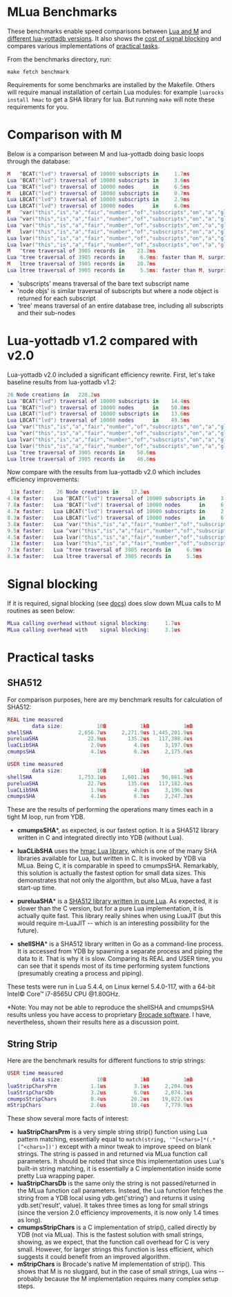# MLua Benchmarks

These benchmarks enable speed comparisons between [Lua and M](#comparison-with-m) and [different lua-yottadb versions](#lua-yottadb-v1.2-compared-with-v2.0). It also shows the [cost of signal blocking](#signal-blocking) and compares various implementations of [practical tasks](#practical-tasks).

From the benchmarks directory, run:

```shell
make fetch benchmark
```

Requirements for some benchmarks are installed by the Makefile. Others will require manual installation of certain Lua modules: for example `luarocks install hmac` to get a SHA library for lua. But running `make` will note these requirements for you.

# Comparison with M

Below is a comparison between M and lua-yottadb doing basic loops through the database:

```lua
M   ^BCAT("lvd") traversal of 10000 subscripts in     1.7ms
Lua ^BCAT("lvd") traversal of 10000 subscripts in     3.6ms
Lua ^BCAT("lvd") traversal of 10000 nodes      in     6.5ms
M   LBCAT("lvd") traversal of 10000 subscripts in     0.7ms
Lua LBCAT("lvd") traversal of 10000 subscripts in     2.9ms
Lua LBCAT("lvd") traversal of 10000 nodes      in     6.0ms
M   ^var("this","is","a","fair","number","of","subscripts","on","a","glvn") traversal of 10000 subscripts in     2.6ms
Lua ^var("this","is","a","fair","number","of","subscripts","on","a","glvn") traversal of 10000 subscripts in     5.9ms
Lua ^var("this","is","a","fair","number","of","subscripts","on","a","glvn") traversal of 10000 nodes      in    11.4ms
M   lvar("this","is","a","fair","number","of","subscripts","on","a","glvn") traversal of 10000 subscripts in     1.5ms
Lua lvar("this","is","a","fair","number","of","subscripts","on","a","glvn") traversal of 10000 subscripts in     4.7ms
Lua lvar("this","is","a","fair","number","of","subscripts","on","a","glvn") traversal of 10000 nodes      in     8.1ms
M   ^tree traversal of 3905 records in    23.3ms
Lua ^tree traversal of 3905 records in     6.9ms: faster than M, surprisingly
M   ltree traversal of 3905 records in    20.7ms
Lua ltree traversal of 3905 records in     5.5ms: faster than M, surprisingly
```

- 'subscripts' means traversal of the bare text subscript name
- 'node objs' is similar traversal of subscripts but where a node object is returned for each subscript
- 'tree' means traversal of an entire database tree, including all subscripts and their sub-nodes

# Lua-yottadb v1.2 compared with v2.0

Lua-yottadb v2.0 included a significant efficiency rewrite. First, let's take baseline results from lua-yottadb v1.2:

```lua
26 Node creations in   228.2us
Lua ^BCAT("lvd") traversal of 10000 subscripts in    14.4ms
Lua ^BCAT("lvd") traversal of 10000 nodes      in    50.8ms
Lua LBCAT("lvd") traversal of 10000 subscripts in    13.6ms
Lua LBCAT("lvd") traversal of 10000 nodes      in    49.5ms
Lua ^var("this","is","a","fair","number","of","subscripts","on","a","glvn") traversal of 10000 subscripts in    22.6ms
Lua ^var("this","is","a","fair","number","of","subscripts","on","a","glvn") traversal of 10000 nodes      in   108.4ms
Lua lvar("this","is","a","fair","number","of","subscripts","on","a","glvn") traversal of 10000 subscripts in    21.2ms
Lua lvar("this","is","a","fair","number","of","subscripts","on","a","glvn") traversal of 10000 nodes      in   106.8ms
Lua ^tree traversal of 3905 records in    50.6ms
Lua ltree traversal of 3905 records in    46.6ms
```

Now compare with the results from lua-yottadb v2.0 which includes efficiency improvements:

```lua
 13x faster:    26 Node creations in    17.3us
4.0x faster:   Lua ^BCAT("lvd") traversal of 10000 subscripts in     3.6ms
7.8x faster:   Lua ^BCAT("lvd") traversal of 10000 nodes      in     6.5ms
4.7x faster:   Lua LBCAT("lvd") traversal of 10000 subscripts in     2.9ms
8.3x faster:   Lua LBCAT("lvd") traversal of 10000 nodes      in     6.0ms
3.8x faster:   Lua ^var("this","is","a","fair","number","of","subscripts","on","a","glvn") traversal of 10000 subscripts in     5.9ms
9.5x faster:   Lua ^var("this","is","a","fair","number","of","subscripts","on","a","glvn") traversal of 10000 nodes      in    11.4ms
4.5x faster:   Lua lvar("this","is","a","fair","number","of","subscripts","on","a","glvn") traversal of 10000 subscripts in     4.7ms
 13x faster:   Lua lvar("this","is","a","fair","number","of","subscripts","on","a","glvn") traversal of 10000 nodes      in     8.1ms
7.3x faster:   Lua ^tree traversal of 3905 records in     6.9ms
8.5x faster:   Lua ltree traversal of 3905 records in     5.5ms
```

# Signal blocking

If it is required, signal blocking (see [docs](https://github.com/anet-be/mlua#signals--eintr-errors)) does slow down MLua calls to M routines as seen below:

```lua
MLua calling overhead without signal blocking:     1.7us
MLua calling overhead with    signal blocking:     3.1us
```

# Practical tasks

## SHA512

For comparison purposes, here are my benchmark results for calculation of SHA512:

```lua
REAL time measured
        data size:           10B           1kB           1mB  
shellSHA               2,656.7us     2,271.9us 1,445,201.9us 
pureluaSHA                22.9us       135.2us   117,398.4us 
luaCLibSHA                 2.0us         4.8us     3,197.0us 
cmumpsSHA                  4.1us         6.2us     2,175.6us 

USER time measured
        data size:           10B           1kB           1mB  
shellSHA               1,753.1us     1,601.2us    90,861.9us 
pureluaSHA                22.7us       135.6us   117,182.4us 
luaCLibSHA                 1.9us         4.8us     3,196.0us 
cmumpsSHA                  4.1us         6.3us     2,247.2us 
```

These are the results of performing the operations many times each in a tight M loop, run from YDB.

- **cmumpsSHA***, as expected, is our fastest option. It is a SHA512 library written in C and integrated directly into YDB (without Lua).

- **luaCLibSHA** uses the [hmac Lua library](https://github.com/mah0x211/lua-hmac), which is one of the many SHA libraries available for Lua, but written in C. It is invoked by YDB via MLua. Being C, it is comparable in speed to cmumpsSHA. Remarkably, this solution is actually the fastest option for small data sizes. This demonstrates that not only the algorithm, but also MLua, have a fast start-up time.
- **pureluaSHA*** is a [SHA512 library written in pure Lua](https://github.com/Egor-Skriptunoff/pure_lua_SHA/blob/master/sha2_test.lua). As expected, it is slower than the C version, but for a pure Lua implementation, it is actually quite fast. This library really shines when using LuaJIT (but this would require m-LuaJIT -- which is an interesting possibility for the future).
- **shellSHA*** is a SHA512 library written in Go as a command-line process. It is accessed from YDB by spawning a separate process and piping the data to it. That is why it is slow. Comparing its REAL and USER time, you can see that it spends most of its time performing system functions (presumably creating a process and piping).

These tests were run in Lua 5.4.4, on Linux kernel 5.4.0-117, with a 64-bit Intel© Core™ i7-8565U CPU @1.80GHz.

*Note: You may not be able to reproduce the shellSHA and cmumpsSHA results unless you have access to proprietary [Brocade software](https://www.uantwerpen.be/nl/projecten/anet/brocade/). I have, nevertheless, shown their results here as a discussion point.

## String Strip

Here are the benchmark results for different functions to strip strings:

```lua
USER time measured
        data size:           10B           1kB           1mB  
luaStripCharsPrm           1.1us         3.1us     2,204.0us 
luaStripCharsDb            3.2us         6.0us     2,074.1us 
cmumpsStripChars           0.4us        20.2us    19,822.6us 
mStripChars                2.6us        10.4us     7,779.9us 
```

These show several more facts of interest:

- **luaStripCharsPrm** is a very simple string strip() function using Lua pattern matching, essentially equal to `match(string, '^[<chars>]*(.*[^<chars>])')` except with a minor tweak to improve speed on blank strings. The string is passed in and returned via MLua function call parameters. It should be noted that since this implementation uses Lua's built-in string matching, it is essentially a C implementation inside some pretty Lua wrapping paper.
- **luaStripCharsDb** is the same only the string is not passed/returned in the MLua function call parameters. Instead, the Lua function fetches the string from a YDB local using ydb.get('string') and returns it using ydb.set('result', value). It takes three times as long for small strings (since the version 2.0 efficiency improvements, it is now only 1.4 times as long).
- **cmumpsStripChars** is a C implementation of strip(), called directly by YDB (not via MLua). This is the fastest solution with small strings, showing, as we expect, that the function call overhead for C is very small. However, for larger strings this function is less efficient, which suggests it could benefit from an improved algorithm.
- **mStripChars** is Brocade's native M implementation of strip(). This shows that M is no sluggard, but in the case of small strings, Lua wins -- probably because the M implementation requires many complex setup steps.

